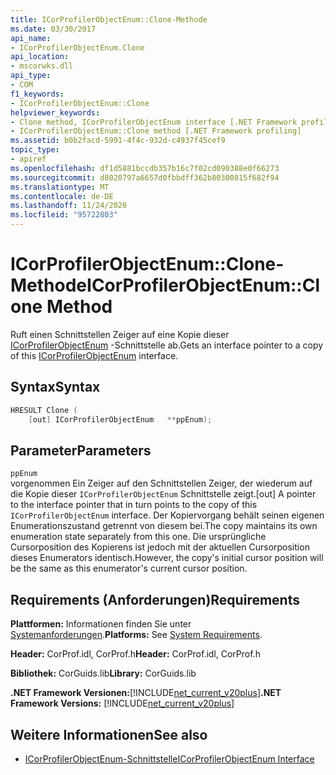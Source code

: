 ```yaml
---
title: ICorProfilerObjectEnum::Clone-Methode
ms.date: 03/30/2017
api_name:
- ICorProfilerObjectEnum.Clone
api_location:
- mscorwks.dll
api_type:
- COM
f1_keywords:
- ICorProfilerObjectEnum::Clone
helpviewer_keywords:
- Clone method, ICorProfilerObjectEnum interface [.NET Framework profiling]
- ICorProfilerObjectEnum::Clone method [.NET Framework profiling]
ms.assetid: b0b2facd-5991-4f4c-932d-c4937f45cef9
topic_type:
- apiref
ms.openlocfilehash: df1d5881bccdb357b16c7f02cd090388e0f66273
ms.sourcegitcommit: d8020797a6657d0fbbdff362b80300815f682f94
ms.translationtype: MT
ms.contentlocale: de-DE
ms.lasthandoff: 11/24/2020
ms.locfileid: "95722803"
---
```

# <a name="icorprofilerobjectenumclone-method"></a><span data-ttu-id="4fd19-102">ICorProfilerObjectEnum::Clone-Methode</span><span class="sxs-lookup"><span data-stu-id="4fd19-102">ICorProfilerObjectEnum::Clone Method</span></span>

<span data-ttu-id="4fd19-103">Ruft einen Schnittstellen Zeiger auf eine Kopie dieser [ICorProfilerObjectEnum](icorprofilerobjectenum-interface.md) -Schnittstelle ab.</span><span class="sxs-lookup"><span data-stu-id="4fd19-103">Gets an interface pointer to a copy of this [ICorProfilerObjectEnum](icorprofilerobjectenum-interface.md) interface.</span></span>  
  
## <a name="syntax"></a><span data-ttu-id="4fd19-104">Syntax</span><span class="sxs-lookup"><span data-stu-id="4fd19-104">Syntax</span></span>  
  
```cpp  
HRESULT Clone (  
    [out] ICorProfilerObjectEnum   **ppEnum);  
```  
  
## <a name="parameters"></a><span data-ttu-id="4fd19-105">Parameter</span><span class="sxs-lookup"><span data-stu-id="4fd19-105">Parameters</span></span>  

 `ppEnum`  
 <span data-ttu-id="4fd19-106">vorgenommen Ein Zeiger auf den Schnittstellen Zeiger, der wiederum auf die Kopie dieser `ICorProfilerObjectEnum` Schnittstelle zeigt.</span><span class="sxs-lookup"><span data-stu-id="4fd19-106">[out] A pointer to the interface pointer that in turn points to the copy of this `ICorProfilerObjectEnum` interface.</span></span> <span data-ttu-id="4fd19-107">Der Kopiervorgang behält seinen eigenen Enumerationszustand getrennt von diesem bei.</span><span class="sxs-lookup"><span data-stu-id="4fd19-107">The copy maintains its own enumeration state separately from this one.</span></span> <span data-ttu-id="4fd19-108">Die ursprüngliche Cursorposition des Kopierens ist jedoch mit der aktuellen Cursorposition dieses Enumerators identisch.</span><span class="sxs-lookup"><span data-stu-id="4fd19-108">However, the copy's initial cursor position will be the same as this enumerator's current cursor position.</span></span>  
  
## <a name="requirements"></a><span data-ttu-id="4fd19-109">Requirements (Anforderungen)</span><span class="sxs-lookup"><span data-stu-id="4fd19-109">Requirements</span></span>  

 <span data-ttu-id="4fd19-110">**Plattformen:** Informationen finden Sie unter [Systemanforderungen](../../get-started/system-requirements.md).</span><span class="sxs-lookup"><span data-stu-id="4fd19-110">**Platforms:** See [System Requirements](../../get-started/system-requirements.md).</span></span>  
  
 <span data-ttu-id="4fd19-111">**Header:** CorProf.idl, CorProf.h</span><span class="sxs-lookup"><span data-stu-id="4fd19-111">**Header:** CorProf.idl, CorProf.h</span></span>  
  
 <span data-ttu-id="4fd19-112">**Bibliothek:** CorGuids.lib</span><span class="sxs-lookup"><span data-stu-id="4fd19-112">**Library:** CorGuids.lib</span></span>  
  
 <span data-ttu-id="4fd19-113">**.NET Framework Versionen:**[!INCLUDE[net_current_v20plus](../../../../includes/net-current-v20plus-md.md)]</span><span class="sxs-lookup"><span data-stu-id="4fd19-113">**.NET Framework Versions:** [!INCLUDE[net_current_v20plus](../../../../includes/net-current-v20plus-md.md)]</span></span>  
  
## <a name="see-also"></a><span data-ttu-id="4fd19-114">Weitere Informationen</span><span class="sxs-lookup"><span data-stu-id="4fd19-114">See also</span></span>

- [<span data-ttu-id="4fd19-115">ICorProfilerObjectEnum-Schnittstelle</span><span class="sxs-lookup"><span data-stu-id="4fd19-115">ICorProfilerObjectEnum Interface</span></span>](icorprofilerobjectenum-interface.md)
